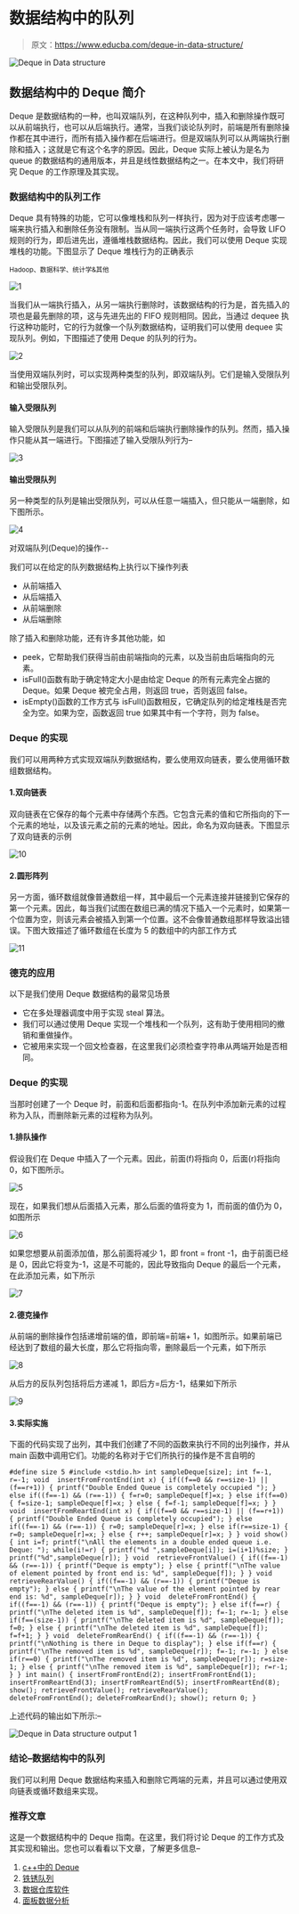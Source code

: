 # 数据结构中的队列

> 原文：<https://www.educba.com/deque-in-data-structure/>

![Deque in Data structure](img/47cbd45dc7d4043e611782bfb8549219.png)



## 数据结构中的 Deque 简介

Deque 是数据结构的一种，也叫双端队列，在这种队列中，插入和删除操作既可以从前端执行，也可以从后端执行。通常，当我们谈论队列时，前端是所有删除操作都在其中进行，而所有插入操作都在后端进行。但是双端队列可以从两端执行删除和插入；这就是它有这个名字的原因。因此，Deque 实际上被认为是名为 queue 的数据结构的通用版本，并且是线性数据结构之一。在本文中，我们将研究 Deque 的工作原理及其实现。

### 数据结构中的队列工作

Deque 具有特殊的功能，它可以像堆栈和队列一样执行，因为对于应该考虑哪一端来执行插入和删除任务没有限制。当从同一端执行这两个任务时，会导致 LIFO 规则的行为，即后进先出，遵循堆栈数据结构。因此，我们可以使用 Deque 实现堆栈的功能。下图显示了 Deque 堆栈行为的正确表示

<small>Hadoop、数据科学、统计学&其他</small>

![1](img/a5e2330371d9f3de3ffab132eba9c717.png)



当我们从一端执行插入，从另一端执行删除时，该数据结构的行为是，首先插入的项也是最先删除的项，这与先进先出的 FIFO 规则相同。因此，当通过 dequee 执行这种功能时，它的行为就像一个队列数据结构，证明我们可以使用 dequee 实现队列。例如，下图描述了使用 Deque 的队列的行为。

![2](img/e7ecbac6044f70fbe68b355ae445f59f.png)



当使用双端队列时，可以实现两种类型的队列，即双端队列。它们是输入受限队列和输出受限队列。

#### 输入受限队列

输入受限队列是我们可以从队列的前端和后端执行删除操作的队列。然而，插入操作只能从其一端进行。下图描述了输入受限队列行为–

![3](img/02c7b716111ff8262e58c88fd5dea6e2.png)



#### 输出受限队列

另一种类型的队列是输出受限队列，可以从任意一端插入，但只能从一端删除，如下图所示。

![4](img/5936e96227f08fbc0a0caa77dcddba44.png)



对双端队列(Deque)的操作--

我们可以在给定的队列数据结构上执行以下操作列表

*   从前端插入
*   从后端插入
*   从前端删除
*   从后端删除

除了插入和删除功能，还有许多其他功能，如

*   peek，它帮助我们获得当前由前端指向的元素，以及当前由后端指向的元素。
*   isFull()函数有助于确定特定大小是由给定 Deque 的所有元素完全占据的 Deque。如果 Deque 被完全占用，则返回 true，否则返回 false。
*   isEmpty()函数的工作方式与 isFull()函数相反，它确定队列的给定堆栈是否完全为空。如果为空，函数返回 true 如果其中有一个字符，则为 false。

### Deque 的实现

我们可以用两种方式实现双端队列数据结构，要么使用双向链表，要么使用循环数组数据结构。

#### 1.双向链表

双向链表在它保存的每个元素中存储两个东西。它包含元素的值和它所指向的下一个元素的地址，以及该元素之前的元素的地址。因此，命名为双向链表。下图显示了双向链表的示例

![10](img/e48a830b2dcfffba31509e0bd3525916.png)



#### 2.圆形阵列

另一方面，循环数组就像普通数组一样，其中最后一个元素连接并链接到它保存的第一个元素。因此，每当我们试图在数组已满的情况下插入一个元素时，如果第一个位置为空，则该元素会被插入到第一个位置。这不会像普通数组那样导致溢出错误。下图大致描述了循环数组在长度为 5 的数组中的内部工作方式

![11](img/1bc62aef796deba0f02dfedf37bc2800.png)



### 德克的应用

以下是我们使用 Deque 数据结构的最常见场景

*   它在多处理器调度中用于实现 steal 算法。
*   我们可以通过使用 Deque 实现一个堆栈和一个队列，这有助于使用相同的撤销和重做操作。
*   它被用来实现一个回文检查器，在这里我们必须检查字符串从两端开始是否相同。

### Deque 的实现

当那时创建了一个 Deque 时，前面和后面都指向-1。在队列中添加新元素的过程称为入队，而删除新元素的过程称为队列。

#### 1.排队操作

假设我们在 Deque 中插入了一个元素。因此，前面(f)将指向 0，后面(r)将指向 0，如下图所示。

![5](img/ee7b4caf641ca366ffe4ff6d13ba7420.png)



现在，如果我们想从后面插入元素，那么后面的值将变为 1，而前面的值仍为 0，如图所示

![6](img/a0d7c5a6747bd3679fbf9ed2fe3e5061.png)



如果您想要从前面添加值，那么前面将减少 1，即 front = front -1，由于前面已经是 0，因此它将变为-1，这是不可能的，因此导致指向 Deque 的最后一个元素，在此添加元素，如下所示

![7](img/596a093b3a6e2c1f56f1d3a02284c8bb.png)



#### 2.德克操作

从前端的删除操作包括递增前端的值，即前端=前端+ 1，如图所示。如果前端已经达到了数组的最大长度，那么它将指向零，删除最后一个元素，如下所示

![8](img/ad31cbb72fca0f76a4cc0bfbeca1ea56.png)



从后方的反队列包括将后方递减 1，即后方=后方-1，结果如下所示

![9](img/6fe37e50a50c3d33c4b7f147289a42f2.png)



#### 3.实际实施

下面的代码实现了出列，其中我们创建了不同的函数来执行不同的出列操作，并从 main 函数中调用它们。功能的名称对于它们所执行的操作是不言自明的

`#define size 5
#include <stdio.h>
int sampleDeque[size];
int f=-1, r=-1;
void  insertFromFrontEnd(int x)
{
if((f==0 && r==size-1) || (f==r+1))
{
printf("Double Ended Queue is completely occupied ");
}
else if((f==-1) && (r==-1))
{
f=r=0;
sampleDeque[f]=x;
}
else if(f==0)
{
f=size-1;
sampleDeque[f]=x;
}
else
{
f=f-1;
sampleDeque[f]=x;
}
}
void  insertFromReartEnd(int x)
{
if((f==0 && r==size-1) || (f==r+1))
{
printf("Double Ended Queue is completely occupied");
}
else if((f==-1) && (r==-1))
{
r=0;
sampleDeque[r]=x;
}
else if(r==size-1)
{
r=0;
sampleDeque[r]=x;
}
else
{
r++;
sampleDeque[r]=x;
}
}
void show()
{
int i=f;
printf("\nAll the elements in a double ended queue i.e. Deque: ");
while(i!=r)
{
printf("%d ",sampleDeque[i]);
i=(i+1)%size;
}
printf("%d",sampleDeque[r]);
}
void  retrieveFrontValue()
{
if((f==-1) && (r==-1))
{
printf("Deque is empty");
}
else
{
printf("\nThe value of element pointed by front end is: %d", sampleDeque[f]);
}
}
void  retrieveRearValue()
{
if((f==-1) && (r==-1))
{
printf("Deque is empty");
}
else
{
printf("\nThe value of the element pointed by rear end is: %d", sampleDeque[r]);
}
}
void  deleteFromFrontEnd()
{
if((f==-1) && (r==-1))
{
printf("Deque is empty");
}
else if(f==r)
{
printf("\nThe deleted item is %d", sampleDeque[f]);
f=-1;
r=-1;
}
else if(f==(size-1))
{
printf("\nThe deleted item is %d", sampleDeque[f]);
f=0;
}
else
{
printf("\nThe deleted item is %d", sampleDeque[f]);
f=f+1;
}
}
void  deleteFromRearEnd()
{
if((f==-1) && (r==-1))
{
printf("\nNothing is there in Deque to display");
}
else if(f==r)
{
printf("\nThe removed item is %d", sampleDeque[r]);
f=-1;
r=-1;
}
else if(r==0)
{
printf("\nThe removed item is %d", sampleDeque[r]);
r=size-1;
}
else
{
printf("\nThe removed item is %d", sampleDeque[r]);
r=r-1;
}
}
int main()
{
insertFromFrontEnd(2);
insertFromFrontEnd(1);
insertFromReartEnd(3);
insertFromReartEnd(5);
insertFromReartEnd(8);
show();
retrieveFrontValue();
retrieveRearValue();
deleteFromFrontEnd();
deleteFromRearEnd();
show();
return 0;
}`

上述代码的输出如下所示:–

![Deque in Data structure output 1](img/c0eada70752e1e90627758e0096c07d1.png)



### 结论–数据结构中的队列

我们可以利用 Deque 数据结构来插入和删除它两端的元素，并且可以通过使用双向链表或循环数组来实现。

### 推荐文章

这是一个数据结构中的 Deque 指南。在这里，我们将讨论 Deque 的工作方式及其实现和输出。您也可以看看以下文章，了解更多信息–

1.  [c++中的 Deque](https://www.educba.com/deque-in-c-plus-plus/)
2.  [铁锈队列](https://www.educba.com/rust-queue/)
3.  [数据仓库软件](https://www.educba.com/data-warehouse-software/)
4.  [面板数据分析](https://www.educba.com/panel-data-analysis/)





